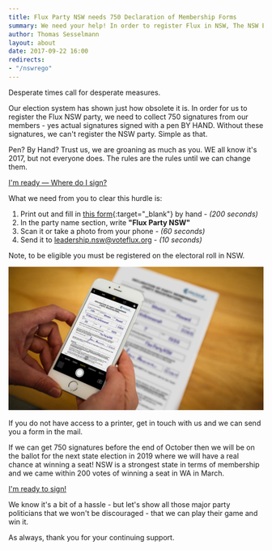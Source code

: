 ```yaml
---
title: Flux Party NSW needs 750 Declaration of Membership Forms
summary: We need your help! In order to register Flux in NSW, The NSW Electoral Commission requires parties to collect 750 hand signed Declaration of Membership forms from their members.
author: Thomas Sesselmann
layout: about
date: 2017-09-22 16:00
redirects:
- "/nswrego"
---
```


Desperate times call for desperate measures.

Our election system has shown just how obsolete it is. In order for us to register the Flux NSW party, we need to collect 750 signatures from our members - yes actual signatures signed with a pen BY HAND. Without these signatures, we can't register the NSW party. Simple as that.

Pen? By Hand? Trust us, we are groaning as much as you. WE all know it's 2017, but not everyone does. The rules are the rules until we can change them.

<div class="center my3"><a href="{{site.baseurl}}/img/nsw-dec-form.pdf" target="_blank" class="btn btn-primary h3 letter-spacing-1">I'm ready — Where do I sign?</a></div>

What we need from you to clear this hurdle is:

1. Print out and fill in [this form]({{site.baseurl}}/img/nsw-dec-form.pdf){:target="_blank"} by hand - _(200 seconds)_
2. In the party name section, write **"Flux Party NSW"**
3. Scan it or take a photo from your phone - _(60 seconds)_
4. Send it to [leadership.nsw@voteflux.org](mailto:leadership.nsw@voteflux.org) - _(10 seconds)_

Note, to be eligible you must be registered on the electoral roll in NSW.

![take a photo with your phone](/img/nsw-form.jpg)

If you do not have access to a printer, get in touch with us and we can send you a form in the mail.

If we can get 750 signatures before the end of October then we will be on the ballot for the next state election in 2019 where we will have a real chance at winning a seat! NSW is a strongest state in terms of membership and we came within 200 votes of winning a seat in WA in March.

<div class="center my3"><a href="{{site.baseurl}}/img/nsw-dec-form.pdf" target="_blank" class="btn btn-primary h3 letter-spacing-1">I'm ready to sign!</a></div>

We know it's a bit of a hassle - but let's show all those major party politicians that we won't be discouraged - that we can play their game and win it.

As always, thank you for your continuing support.
